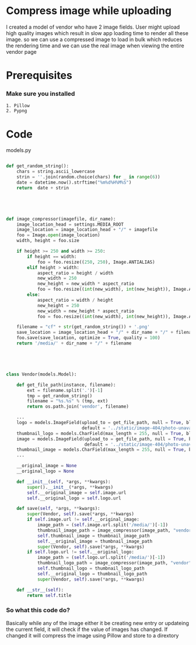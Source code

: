 # Compress image while uploading

I created a model of vendor who have 2 image fields. User might upload high quality images which result in slow app loading time to render all these image. so we can use a compressed image to load in bulk which reduces the rendering time and we can use the real image when viewing the entire vendor page

# Prerequisites
### Make sure you installed
	1. Pillow
	2. Pypng

# Code

models.py
```python

def get_random_string():
    chars = string.ascii_lowercase
    strin = ''.join(random.choice(chars) for _ in range(6))
    date = datetime.now().strftime("%m%d%H%M%S")
    return  date + strin





def image_compressor(imagefile, dir_name):
    image_location_head = settings.MEDIA_ROOT
    image_location = image_location_head + "/" + imagefile
    foo = Image.open(image_location)
    width, height = foo.size

    if height >= 250 and width >= 250:
        if height == width:
            foo = foo.resize((250, 250), Image.ANTIALIAS)
        elif height > width:
            aspect_ratio = height / width
            new_width = 250
            new_height = new_width * aspect_ratio
            foo = foo.resize((int(new_width), int(new_height)), Image.ANTIALIAS)
        else:
            aspect_ratio = width / height
            new_height = 250
            new_width = new_height * aspect_ratio
            foo = foo.resize((int(new_width), int(new_height)), Image.ANTIALIAS)

    filename = "cf" + str(get_random_string()) + '.png'
    save_location = image_location_head + "/" + dir_name + "/" + filename
    foo.save(save_location, optimize = True, quality = 100)
    return '/media/' + dir_name + "/" + filename





class Vendor(models.Model):

    def get_file_path(instance, filename):
        ext = filename.split('.')[-1]
        tmp = get_random_string()
        filename = "%s.%s" % (tmp, ext)
        return os.path.join('vendor', filename)

    ...
    logo = models.ImageField(upload_to = get_file_path, null = True, blank = True,
                             default = '../static/image-404/photo-unavailable.png')
    thumbnail_logo = models.CharField(max_length = 255, null = True, blank = True, default = None)
    image = models.ImageField(upload_to = get_file_path, null = True, blank = True,
                              default = '../static/image-404/photo-unavailable.png')
    thumbnail_image = models.CharField(max_length = 255, null = True, blank = True, default = None)
	...

    __original_image = None
    __original_logo = None

    def __init__(self, *args, **kwargs):
        super().__init__(*args, **kwargs)
        self.__original_image = self.image.url
        self.__original_logo = self.logo.url

    def save(self, *args, **kwargs):
        super(Vendor, self).save(*args, **kwargs)
        if self.image.url != self.__original_image:
            image_path = (self.image.url.split('/media/')[-1])
            thumbnail_image_path = image_compressor(image_path, "vendor")
            self.thumbnail_image = thumbnail_image_path
            self.__original_image = thumbnail_image_path
            super(Vendor, self).save(*args, **kwargs)
        if self.logo.url != self.__original_logo:
            image_path = (self.logo.url.split('/media/')[-1])
            thumbnail_logo_path = image_compressor(image_path, "vendor")
            self.thumbnail_logo = thumbnail_logo_path
            self.__original_logo = thumbnail_logo_path
            super(Vendor, self).save(*args, **kwargs)

    def __str__(self):
        return self.title

```

### So what this code do?
Basically while any of the image either it be creating new entry or updateing the current field, it will check if the value of images has changed.
If changed it will compress the image using Pillow and store to a dirextory
